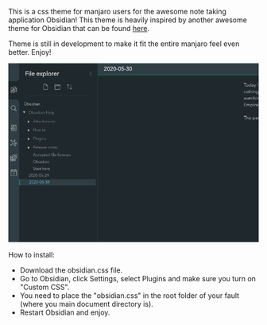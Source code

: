 This is a css theme for manjaro users for the awesome note taking application Obsidian! This theme is heavily inspired by another awesome theme for Obsidian that can be found [here](https://github.com/obsidian-ezs/obsidian-ursa).

Theme is still in development to make it fit the entire manjaro feel even better. Enjoy!

![](screenshot.png)

How to install:

- Download the obsidian.css file.
- Go to Obsidian, click Settings, select Plugins and make sure you turn on "Custom CSS".
- You need to place the "obsidian.css" in the root folder of your fault (where you main document directory is).
- Restart Obsidian and enjoy.
